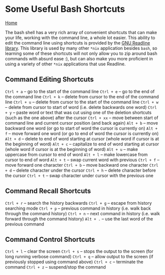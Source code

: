 # Some Useful Bash Shortcuts

[Home](../README.md)

The bash shell has a very rich array of convenient shortcuts that can make your life, working with the command line, a whole lot easier. This ability to edit the command line using shortcuts is provided by the [GNU Readline library](https://tiswww.case.edu/php/chet/readline/rltop.html). This library is used by many other `*nix` application besides `bash`, so learning some of these shortcuts will not only allow you to zip around bash commands with absurd ease :), but can also make you more proficient in using a variety of other `*nix` applications that use Readline.

## Command Editing Shortcuts

`Ctrl + a`  – go to the start of the command line
`Ctrl + e`  – go to the end of the command line
`Ctrl + k`  – delete from cursor to the end of the command line
`Ctrl + u`  – delete from cursor to the start of the command line
`Ctrl + w`  – delete from cursor to start of word (i.e. delete backwards one word)
`Ctrl + y`  – paste word or text that was cut using one of the deletion shortcuts (such as the one above) after the cursor
`Ctrl + xx` – move between start of command line and current cursor position (and back again)
`Alt + b`   – move backward one word (or go to start of word the cursor is currently on)
`Alt + f`   – move forward one word (or go to end of word the cursor is currently on)
`Alt + d`   – delete to end of word starting at cursor (whole word if cursor is at the beginning of word)
`Alt + c`   – capitalize to end of word starting at cursor (whole word if cursor is at the beginning of word)
`Alt + u`   – make uppercase from cursor to end of word
`Alt + l`   – make lowercase from cursor to end of word
`Alt + t`   – swap current word with previous
`Ctrl + f`  – move forward one character
`Ctrl + b`  – move backward one character
`Ctrl + d`  – delete character under the cursor
`Ctrl + h`  – delete character before the cursor
`Ctrl + t`  – swap character under cursor with the previous one

## Command Recall Shortcuts

`Ctrl + r`  – search the history backwards
`Ctrl + g`  – escape from history searching mode
`Ctrl + p`  – previous command in history (i.e. walk back through the command history)
`Ctrl + n`  – next command in history (i.e. walk forward through the command history)
`Alt + .`   – use the last word of the previous command

## Command Control Shortcuts

`Ctrl + l`  – clear the screen
`Ctrl + s`  – stops the output to the screen (for long running verbose command)
`Ctrl + q`  – allow output to the screen (if previously stopped using command above)
`Ctrl + c`  – terminate the command
`Ctrl + z`  – suspend/stop the command